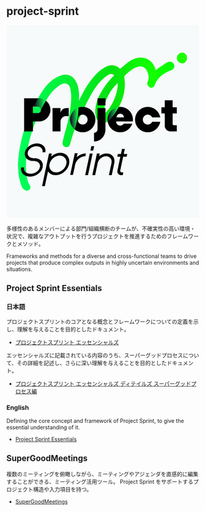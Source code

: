 # project-sprint

![Project Sprint](images/pjs_logo.png)

多様性のあるメンバーによる部門/組織横断のチームが、不確実性の高い環境・状況で、複雑なアウトプットを行うプロジェクトを推進するためのフレームワークとメソッド。

Frameworks and methods for a diverse and cross-functional teams to drive projects that produce complex outputs in highly uncertain environments and situations.

## Project Sprint Essentials

### 日本語

プロジェクトスプリントのコアとなる概念とフレームワークについての定義を示し、理解を与えることを目的としたドキュメント。

* [プロジェクトスプリント エッセンシャルズ](https://copilot-jp.github.io/project-sprint/essentials.html)

エッセンシャルズに記載されている内容のうち、スーパーグッドプロセスについて、その詳細を記述し、さらに深い理解を与えることを目的としたドキュメント。

* [プロジェクトスプリント エッセンシャルズ ディテイルズ スーパーグッドプロセス編](https://copilot-jp.github.io/project-sprint/details_supergoodprocess.html)

### English

Defining the core concept and framework of Project Sprint, to give the essential understanding of it.

* [Project Sprint Essentials](https://copilot-jp.github.io/project-sprint/essentials_en.html)

## SuperGoodMeetings

複数のミーティングを俯瞰しながら、ミーティングやアジェンダを直感的に編集することができる、ミーティング活用ツール。
Project Sprint をサポートするプロジェクト構造や入力項目を持つ。

* [SuperGoodMeetings](https://supergoodmeetings.com/)
